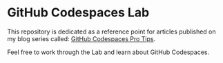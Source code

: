 # GitHub Codespaces Lab

This repository is dedicated as a reference point for articles published on my blog series called: [GitHub Codespaces Pro Tips](https://dev.to/pwd9000/series/19195).  

Feel free to work through the Lab and learn about GitHub Codespaces.